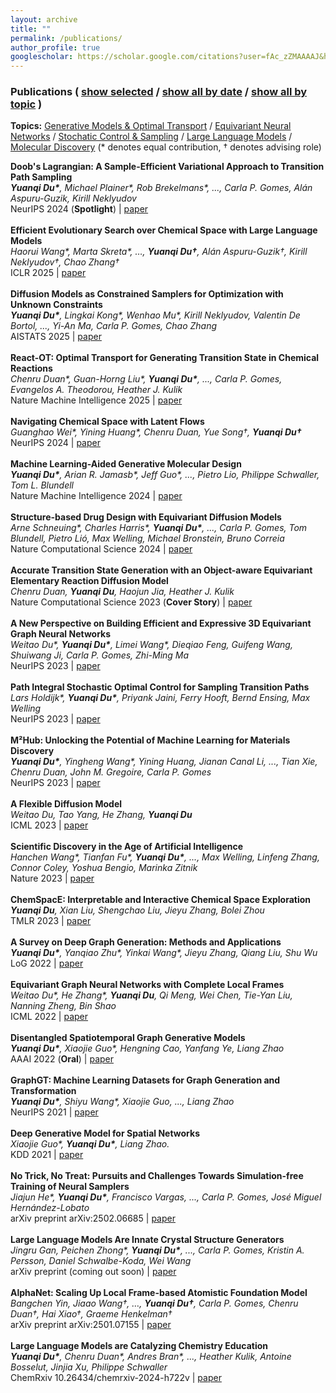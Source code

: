 ```yaml
---
layout: archive
title: ""
permalink: /publications/
author_profile: true
googlescholar: https://scholar.google.com/citations?user=fAc_zZMAAAAJ&hl=en
---
```


<html>
<body>

<h3 class="subtitle">Publications
(
    <a id="publication-by-selected" href="javascript:;", onClick="publicationBySelected();">show selected</a> /
    <a id="publication-by-date" href="javascript:;", onClick="publicationByDate();">show all by date</a> /
    <a id="publication-by-topic" href="javascript:;", onClick="publicationByTopic();">show all by topic</a>
)
</h3>
<p class="subtitle-aux"><b>Topics:</b>
    <a href="#generative-model" onClick="return publicationByTopicSpecific(this)" data-topic="generative-model">Generative Models & Optimal Transport</a> /
    <a href="#equivariant-neural-network" onClick="return publicationByTopicSpecific(this)" data-topic="equivariant-neural-network">Equivariant Neural Networks</a> /
    <a href="#control-sampling" onClick="return publicationByTopicSpecific(this)" data-topic="control-sampling">Stochatic Control & Sampling</a> /
    <a href="#large-language-model" onClick="return publicationByTopicSpecific(this)" data-topic="large-language-model">Large Language Models</a> /
    <a href="#molecular-discovery" onClick="return publicationByTopicSpecific(this)" data-topic="molecular-discovery">Molecular Discovery</a> (* denotes equal contribution, † denotes advising role)
    <br />
</p>
<div id="pub-card-container" class="activated hide">
  <div class="pub-card" data-topic="control-sampling" data-year="2025" data-selected="true">
    <strong>Doob's Lagrangian: A Sample-Efficient Variational Approach to Transition Path Sampling</strong><br>
    <em><b>Yuanqi Du*</b>, Michael Plainer*, Rob Brekelmans*, ..., Carla P. Gomes, Alán Aspuru-Guzik, Kirill Neklyudov</em><br>
    NeurIPS 2024 (<b>Spotlight</b>) | <a href="https://openreview.net/forum?id=ShJWT0n7kX">paper</a>
  </div>
  <br>

  <div class="pub-card" data-topic="large-language-model" data-year="2025" data-selected="true"> 
    <strong>Efficient Evolutionary Search over Chemical Space with Large Language Models</strong><br> 
    <em>Haorui Wang*, Marta Skreta*, …, <b>Yuanqi Du†</b>, Alán Aspuru-Guzik†, Kirill Neklyudov†, Chao Zhang†</em><br>
    ICLR 2025 | <a href="https://molleo.github.io/">paper</a> 
  </div>
  <br>
  
  <div class="pub-card" data-topic="generative-model" data-year="2025" data-selected="true"> 
    <strong>Diffusion Models as Constrained Samplers for Optimization with Unknown Constraints</strong><br> 
    <em><b>Yuanqi Du*</b>, Lingkai Kong*, Wenhao Mu*, Kirill Neklyudov, Valentin De Bortol, ..., Yi-An Ma, Carla P. Gomes, Chao Zhang</em><br> 
    AISTATS 2025 | <a href="https://arxiv.org/abs/2402.18012">paper</a> 
  </div> 
  <br> 
  
  <div class="pub-card" data-topic="generative-model" data-year="2025" data-selected="true"> 
    <strong>React-OT: Optimal Transport for Generating Transition State in Chemical Reactions</strong><br> 
    <em>Chenru Duan*, Guan-Horng Liu*, <b>Yuanqi Du*</b>, ..., Carla P. Gomes, Evangelos A. Theodorou, Heather J. Kulik</em><br> 
    Nature Machine Intelligence 2025 | <a href="https://t.co/RwXUSEISmq">paper</a> 
  </div> 
  <br> 
  
  <div class="pub-card" data-topic="molecular-discovery" data-year="2024" data-selected="true"> 
    <strong>Navigating Chemical Space with Latent Flows</strong><br> 
    <em>Guanghao Wei*, Yining Huang*, Chenru Duan, Yue Song†, <b>Yuanqi Du†</b></em><br> 
    NeurIPS 2024 | <a href="https://arxiv.org/abs/2405.03987">paper</a> 
  </div> 
  <br> 

  <div class="pub-card" data-topic="molecular-discovery" data-year="2024" data-selected="true">
    <strong>Machine Learning-Aided Generative Molecular Design</strong><br>
    <em><b>Yuanqi Du*</b>, Arian R. Jamasb*, Jeff Guo*, ..., Pietro Lio, Philippe Schwaller, Tom L. Blundell</em><br>
    Nature Machine Intelligence 2024 | <a href="https://www.nature.com/articles/s42256-024-00843-5">paper</a>
</div>
<br>

<div class="pub-card" data-topic="generative-model" data-year="2024" data-selected="true">
    <strong>Structure-based Drug Design with Equivariant Diffusion Models</strong><br>
    <em>Arne Schneuing*, Charles Harris*, <b>Yuanqi Du*</b>, ..., Carla P. Gomes, Tom Blundell, Pietro Lió, Max Welling, Michael Bronstein, Bruno Correia</em><br>
    Nature Computational Science 2024 | <a href="https://www.nature.com/articles/s43588-024-00737-x">paper</a>
</div>
<br>

<div class="pub-card" data-topic="generative-model" data-year="2023" data-selected="true">
    <strong>Accurate Transition State Generation with an Object-aware Equivariant Elementary Reaction Diffusion Model</strong><br>
    <em>Chenru Duan, <b>Yuanqi Du</b>, Haojun Jia, Heather J. Kulik</em><br>
    Nature Computational Science 2023 (<b>Cover Story</b>) | <a href="https://www.nature.com/articles/s43588-023-00563-7">paper</a>
</div>
<br>

<div class="pub-card" data-topic="equivariant-neural-network" data-year="2023" data-selected="true">
    <strong>A New Perspective on Building Efficient and Expressive 3D Equivariant Graph Neural Networks</strong><br>
    <em>Weitao Du*, <b>Yuanqi Du*</b>, Limei Wang*, Dieqiao Feng, Guifeng Wang, Shuiwang Ji, Carla P. Gomes, Zhi-Ming Ma</em><br>
    NeurIPS 2023 | <a href="https://arxiv.org/abs/2304.04757">paper</a>
</div>
<br>

<div class="pub-card" data-topic="control-sampling" data-year="2023" data-selected="true">
    <strong>Path Integral Stochastic Optimal Control for Sampling Transition Paths</strong><br>
    <em>Lars Holdijk*, <b>Yuanqi Du*</b>, Priyank Jaini, Ferry Hooft, Bernd Ensing, Max Welling</em><br>
    NeurIPS 2023  | <a href="https://arxiv.org/abs/2207.02149">paper</a>
</div>
<br>

<div class="pub-card" data-topic="molecular-discovery" data-year="2023" data-selected="false">
    <strong>M²Hub: Unlocking the Potential of Machine Learning for Materials Discovery</strong><br>
    <em><b>Yuanqi Du*</b>, Yingheng Wang*, Yining Huang, Jianan Canal Li, ..., Tian Xie, Chenru Duan, John M. Gregoire, Carla P. Gomes</em><br>
    NeurIPS 2023 | <a href="https://arxiv.org/abs/2307.05378">paper</a>
</div>
<br>

<div class="pub-card" data-topic="generative-model" data-year="2023" data-selected="false">
    <strong>A Flexible Diffusion Model</strong><br>
    <em>Weitao Du, Tao Yang, He Zhang, <b>Yuanqi Du</b></em><br>
    ICML 2023 | <a href="https://arxiv.org/abs/2206.10365">paper</a>
</div>
<br>

<div class="pub-card" data-topic="molecular-discovery" data-year="2023" data-selected="true">
    <strong>Scientific Discovery in the Age of Artificial Intelligence</strong><br>
    <em>Hanchen Wang*, Tianfan Fu*, <b>Yuanqi Du*</b>, ..., Max Welling, Linfeng Zhang, Connor Coley, Yoshua Bengio, Marinka Zitnik</em><br>
    Nature 2023 | <a href="https://www.nature.com/articles/s41586-023-06221-2">paper</a>
</div>
<br>

<div class="pub-card" data-topic="molecular-discovery" data-year="2023" data-selected="false">
    <strong>ChemSpacE: Interpretable and Interactive Chemical Space Exploration</strong><br>
    <em><b>Yuanqi Du</b>, Xian Liu, Shengchao Liu, Jieyu Zhang, Bolei Zhou</em><br>
    TMLR 2023 | <a href="https://openreview.net/forum?id=C1Xl8dYCBn">paper</a>
</div>
<br>

<div class="pub-card" data-topic="generative-model" data-year="2022" data-selected="false">
    <strong>A Survey on Deep Graph Generation: Methods and Applications</strong><br>
    <em><b>Yuanqi Du*</b>, Yanqiao Zhu*, Yinkai Wang*, Jieyu Zhang, Qiang Liu, Shu Wu</em><br>
    LoG 2022 | <a href="https://arxiv.org/pdf/2203.06714.pdf">paper</a>
</div>
<br>

<div class="pub-card" data-topic="equivariant-neural-network" data-year="2022" data-selected="true">
    <strong>Equivariant Graph Neural Networks with Complete Local Frames</strong><br>
    <em>Weitao Du*, He Zhang*, <b>Yuanqi Du</b>, Qi Meng, Wei Chen, Tie-Yan Liu, Nanning Zheng, Bin Shao</em><br>
    ICML 2022 | <a href="https://arxiv.org/pdf/2110.14811.pdf">paper</a>
</div>
<br>

<div class="pub-card" data-topic="generative-model" data-year="2022" data-selected="false">
    <strong>Disentangled Spatiotemporal Graph Generative Models</strong><br>
    <em><b>Yuanqi Du*</b>, Xiaojie Guo*, Hengning Cao, Yanfang Ye, Liang Zhao</em><br>
    AAAI 2022 (<b>Oral</b>) | <a href="https://ojs.aaai.org/index.php/AAAI/article/view/20607">paper</a>
</div>
<br>

<div class="pub-card" data-topic="generative-model" data-year="2021" data-selected="false">
    <strong>GraphGT: Machine Learning Datasets for Graph Generation and Transformation</strong><br>
    <em><b>Yuanqi Du*</b>, Shiyu Wang*, Xiaojie Guo, ..., Liang Zhao</em><br>
    NeurIPS 2021 | <a href="https://openreview.net/forum?id=NYgt9vcdyjm">paper</a>
</div>
<br>

<div class="pub-card" data-topic="generative-model" data-year="2021" data-selected="false">
    <strong>Deep Generative Model for Spatial Networks</strong><br>
    <em>Xiaojie Guo*, <b>Yuanqi Du*</b>, Liang Zhao.</em><br>
    KDD 2021 | <a href="https://arxiv.org/abs/2203.00411">paper</a>
</div>
<br>

<div class="pub-card" data-topic="control-sampling" data-year="2025" data-selected="true">
    <strong>No Trick, No Treat: Pursuits and Challenges Towards Simulation-free Training of Neural Samplers</strong><br>
    <em>Jiajun He*, <b>Yuanqi Du*</b>, Francisco Vargas, ..., Carla P. Gomes, José Miguel Hernández-Lobato</em><br>
    arXiv preprint arXiv:2502.06685 | <a href="https://arxiv.org/abs/2502.06685">paper</a>
</div>
<br>

<div class="pub-card" data-topic="large-language-model" data-year="2025" data-selected="false">
    <strong>Large Language Models Are Innate Crystal Structure Generators</strong><br>
    <em>Jingru Gan, Peichen Zhong*, <b>Yuanqi Du*</b>, ..., Carla P. Gomes, Kristin A. Persson, Daniel Schwalbe-Koda, Wei Wang</em><br>
    arXiv preprint (coming out soon) | <a href="#">paper</a>
</div>
<br>

<div class="pub-card" data-topic="equivariant-neural-network" data-year="2025" data-selected="false">
    <strong>AlphaNet: Scaling Up Local Frame-based Atomistic Foundation Model</strong><br>
    <em>Bangchen Yin, Jiaao Wang†, …, <b>Yuanqi Du†</b>, Carla P. Gomes, Chenru Duan†, Hai Xiao†, Graeme Henkelman†</em><br>
    arXiv preprint arXiv:2501.07155 | <a href="https://arxiv.org/abs/2501.07155">paper</a>
</div>
<br>

<div class="pub-card" data-topic="large-language-model" data-year="2024" data-selected="false">
    <strong>Large Language Models are Catalyzing Chemistry Education</strong><br>
    <em><b>Yuanqi Du*</b>, Chenru Duan*, Andres Bran*, ..., Heather Kulik, Antoine Bosselut, Jinjia Xu, Philippe Schwaller</em><br>
    ChemRxiv 10.26434/chemrxiv-2024-h722v | <a href="https://chemrxiv.org/engage/chemrxiv/article-details/66772be25101a2ffa8412ee0">paper</a>
</div>
  
  

</div>


<script src="https://code.jquery.com/jquery-3.1.1.min.js" crossorigin="anonymous"></script>
<script src="https://cdnjs.cloudflare.com/ajax/libs/tether/1.4.0/js/tether.min.js"
        integrity="sha384-DztdAPBWPRXSA/3eYEEUWrWCy7G5KFbe8fFjk5JAIxUYHKkDx6Qin1DkWx51bBrb" crossorigin="anonymous"></script>
<script src="https://maxcdn.bootstrapcdn.com/bootstrap/4.0.0-alpha.6/js/bootstrap.min.js"
        integrity="sha384-vBWWzlZJ8ea9aCX4pEW3rVHjgjt7zpkNpZk+02D9phzyeVkE+jo0ieGizqPLForn" crossorigin="anonymous"></script>
<script type="text/javascript">
$.fn.isInViewport = function() {
    var elementTop = $(this).offset().top;
    var elementBottom = elementTop + $(this).outerHeight();
    var viewportTop = $(window).scrollTop();
    var viewportBottom = viewportTop + $(window).height();
    return elementBottom > viewportTop && elementTop < viewportBottom;
};
var allPublications = null;
var allTopics = null;
function publicationBySelected() {
    var a = $("#publication-by-selected")
    if (a.hasClass("activated")) {
        return ;
    }
    $("#pub-container .subtitle a").removeClass("activated");
    $("#pub-container .subtitle-aux a").removeClass("activated");
    a.addClass("activated");
    $("#pub-card-container").html("");
    for (var pubId = 0; pubId < allPublications.length; pubId++) {
        var pub = $(allPublications[pubId]);
        if (pub.data("selected") == true) {
            $("#pub-card-container").append(pub);
        }
    }
}
function publicationByDate() {
    var a = $("#publication-by-date")
    if (a.hasClass("activated")) {
        return ;
    }
    $("#pub-container .subtitle a").removeClass("activated");
    $("#pub-container .subtitle-aux a").removeClass("activated");
    a.addClass("activated");
    $("#pub-card-container").html("");
    for (var pubId = 0; pubId < allPublications.length; pubId++) {
        if (pubId == 0 || $(allPublications[pubId-1]).data("year") != $(allPublications[pubId]).data("year")) {
            var year = $(allPublications[pubId]).data("year");
            $("#pub-card-container").append($("<h5 id='year-" + year.toString() + "'>" + year.toString() + "</h5>"));
        }
        $("#pub-card-container").append(allPublications[pubId]);
    }
}
function publicationByTopicInner() {
    var a = $("#publication-by-topic")
    if (a.hasClass("activated")) {
        return ;
    }
    $("#pub-container .subtitle a").removeClass("activated");
    a.addClass("activated");
    $("#pub-card-container").html("");
    for (var topicId in allTopics) {
        var topic = allTopics[topicId].name;
        var topicTitle = allTopics[topicId].title;
        // var topicTitle = topic.split("-").map(function (a) { return a[0].toUpperCase() + a.substr(1).toLowerCase(); }).join(" ");
        $("#pub-card-container").append($("<h5 id='topic-" + topic + "'>" + topicTitle + "</h5>"));
        for (var pubId = 0; pubId < allPublications.length; pubId++) {
            var pub = $(allPublications[pubId]);
            if (pub.data("topic").indexOf(topic) != -1) {
                $("#pub-card-container").append(pub);
            }
        }
    }
}
function publicationByTopicSpecificInner(a) {
    if ($(a).hasClass("activated")) {
        return false;
    }
    $("#pub-container .subtitle-aux a").removeClass("activated");
    $(a).addClass("activated");
}
function publicationByTopic() {
    publicationByTopicInner();
    publicationByTopicSpecificInner($("#pub-container .subtitle-aux a:first"));
    return true;
}
function publicationByTopicSpecific(a) {
    publicationByTopicInner();
    publicationByTopicSpecificInner(a);
    var hash = a.hash;
    $(hash).prop('id', hash.substr(1) + '-noscroll');
    window.location.hash = hash;
    $(hash + '-noscroll').prop('id', hash.substr(1));
    if (!$(hash).isInViewport()) {
        $('html, body').animate({
            scrollTop: $(hash).offset().top
        }, 1000, function(){
        });
    }
    return false;
}
$(function() {
    getRealSize = function(bgImg) {
        var img = new Image();
        img.src = bgImg.attr("src");
        var width = img.width,
            height = img.height;
        return {
            width: width,
            height: height
        }
    };
    getRealWindowSize = function() {
        var winWidth = null,
            winHeight = null;
        if (window.innerWidth) winWidth = window.innerWidth;
        else if ((document.body) && (document.body.clientWidth)) winWidth = document.body.clientWidth;
        if (window.innerHeight) winHeight = window.innerHeight;
        else if ((document.body) && (document.body.clientHeight)) winHeight = document.body.clientHeight;
        if (document.documentElement && document.documentElement.clientHeight && document.documentElement.clientWidth) {
            winHeight = document.documentElement.clientHeight;
            winWidth = document.documentElement.clientWidth
        }
        return {
            width: winWidth,
            height: winHeight
        }
    };
    fullBg = function() {
        var bgImg = $("#background");
        var mainContainer = $("#main");
        var firstFire = null;
        if (bgImg.length == 0) {
            return ;
        }
        function resizeImg() {
            var realSize = getRealSize(bgImg);
            var imgWidth = realSize.width;
            var imgHeight = realSize.height;
            if (imgWidth == 0 || imgHeight == 0) {
                setTimeout(function() {
                    resizeImg();
                }, 200);
            }
            console.log(realSize);
            var realWinSize = getRealWindowSize();
            var winWidth = realWinSize.width;
            var winHeight = realWinSize.height;
            var widthRatio = winWidth / imgWidth;
            var heightRatio = winHeight / imgHeight;
            console.log(realWinSize);
            if (widthRatio > heightRatio) {
                bgImg.width(imgWidth * widthRatio + 'px').height(imgHeight * widthRatio + 'px').css({'top':
                    -(imgHeight * widthRatio - winHeight) / 10 * 5 + 'px', 'left': '0'})
            } else {
                bgImg.width(imgWidth * heightRatio + 'px').height(imgHeight * heightRatio + 'px').css({'left':
                    -(imgWidth * heightRatio - winWidth) / 10 * 3 + 'px', 'top': '0'})
            }
            // mainContainer.css({
            //     width: winWidth,
            //     height: winHeight
            // });
        }
        resizeImg();
        window.onresize = function() {
            if (firstFire === null) {
                firstFire = setTimeout(function() {
                    resizeImg();
                    firstFire = null
                }, 100)
            }
        }
    };
    targetColor = $("#main-content-container .name").css("color");
    animatedLink = function(speed) {
        $("#main-content-container .col-link li").hover(function() {
            $(this).find('.icon').animate({
                color: targetColor,
                borderColor: targetColor
            }, speed);
            $(this).find('.caption').animate({
                color: targetColor
            })
        }, function() {
            $(this).find('.icon').animate({
                borderColor: '#cccccc',
                color: '#cccccc'
            }, speed);
            $(this).find('.caption').animate({
                color: '#cccccc'
            })
        })
    };
    // fullBg();
    // animatedLink(400);
    allPublications = $("#pub-card-container .pub-card");
    allTopicsLink = $("#pub-container .subtitle-aux a");
    allTopics = [];
    for (var topicId = 0; topicId < allTopicsLink.length; topicId++) {
        allTopics.push({name: $(allTopicsLink[topicId]).data("topic"), title: $(allTopicsLink[topicId]).html()});
    }
    $("#publication-by-selected").click();
    // $("#publication-by-date").click();
    $("#pub-card-container").removeClass("hide");
});
</script>
</body>
</html>